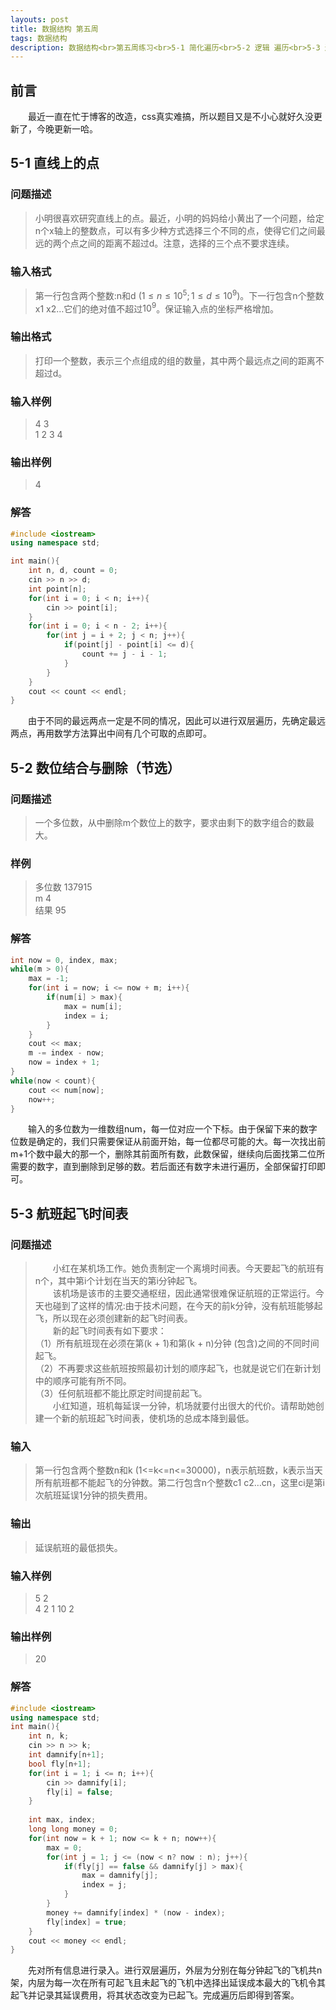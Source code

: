 ```yaml
---
layouts: post
title: 数据结构 第五周
tags: 数据结构
description: 数据结构<br>第五周练习<br>5-1 简化遍历<br>5-2 逻辑 遍历<br>5-3 逻辑 遍历
---
```


## 前言
&emsp;&emsp;最近一直在忙于博客的改造，css真实难搞，所以题目又是不小心就好久没更新了，今晚更新一哈。

## 5-1 直线上的点

### 问题描述
> 小明很喜欢研究直线上的点。最近，小明的妈妈给小黄出了一个问题，给定n个x轴上的整数点，可以有多少种方式选择三个不同的点，使得它们之间最远的两个点之间的距离不超过d。注意，选择的三个点不要求连续。

### 输入格式
> 第一行包含两个整数:n和d $(1\leq n\leq10^5;1\leq d\leq10^9)$。下一行包含n个整数x1 x2…它们的绝对值不超过$10^9$。保证输入点的坐标严格增加。

### 输出格式
> 打印一个整数，表示三个点组成的组的数量，其中两个最远点之间的距离不超过d。 


### 输入样例
> 4 3  
> 1 2 3 4

### 输出样例
> 4

### 解答
```cpp
#include <iostream>
using namespace std;

int main(){
	int n, d, count = 0;
	cin >> n >> d;
	int point[n];
	for(int i = 0; i < n; i++){
		cin >> point[i];
	}
	for(int i = 0; i < n - 2; i++){
		for(int j = i + 2; j < n; j++){
			if(point[j] - point[i] <= d){
				count += j - i - 1;
			}
		}
	}
	cout << count << endl;
}
```
&emsp;&emsp;由于不同的最远两点一定是不同的情况，因此可以进行双层遍历，先确定最远两点，再用数学方法算出中间有几个可取的点即可。

## 5-2 数位结合与删除（节选）

### 问题描述
> 一个多位数，从中删除m个数位上的数字，要求由剩下的数字组合的数最大。

### 样例
> 多位数 137915  
> m 4  
> 结果 95  

### 解答
```cpp
int now = 0, index, max;
while(m > 0){
	max = -1;
	for(int i = now; i <= now + m; i++){
		if(num[i] > max){
			max = num[i];
			index = i;
		}
	}
	cout << max;
	m -= index - now;
	now = index + 1;
}
while(now < count){
	cout << num[now];
	now++;
}
```
&emsp;&emsp;输入的多位数为一维数组num，每一位对应一个下标。由于保留下来的数字位数是确定的，我们只需要保证从前面开始，每一位都尽可能的大。每一次找出前m+1个数中最大的那一个，删除其前面所有数，此数保留，继续向后面找第二位所需要的数字，直到删除到足够的数。若后面还有数字未进行遍历，全部保留打印即可。

## 5-3 航班起飞时间表

### 问题描述
> &emsp;&emsp;小红在某机场工作。她负责制定一个离境时间表。今天要起飞的航班有n个，其中第i个计划在当天的第i分钟起飞。  
> &emsp;&emsp;该机场是该市的主要交通枢纽，因此通常很难保证航班的正常运行。今天也碰到了这样的情况:由于技术问题，在今天的前k分钟，没有航班能够起飞，所以现在必须创建新的起飞时间表。  
> &emsp;&emsp;新的起飞时间表有如下要求：  
> （1）所有航班现在必须在第(k + 1)和第(k + n)分钟 (包含)之间的不同时间起飞。  
> （2）不再要求这些航班按照最初计划的顺序起飞，也就是说它们在新计划中的顺序可能有所不同。  
> （3）任何航班都不能比原定时间提前起飞。  
> &emsp;&emsp;小红知道，班机每延误一分钟，机场就要付出很大的代价。请帮助她创建一个新的航班起飞时间表，使机场的总成本降到最低。

### 输入
> 第一行包含两个整数n和k (1<=k<=n<=30000)，n表示航班数，k表示当天所有航班都不能起飞的分钟数。第二行包含n个整数c1 c2…cn，这里ci是第i次航班延误1分钟的损失费用。

### 输出
> 延误航班的最低损失。 


### 输入样例
> 5 2  
> 4 2 1 10 2 

### 输出样例
> 20

### 解答
```cpp
#include <iostream>
using namespace std;
int main(){
	int n, k;
	cin >> n >> k;
	int damnify[n+1];
	bool fly[n+1];
	for(int i = 1; i <= n; i++){
		cin >> damnify[i];
		fly[i] = false;
	}
	
	int max, index;
	long long money = 0;
	for(int now = k + 1; now <= k + n; now++){
		max = 0;
		for(int j = 1; j <= (now < n? now : n); j++){
			if(fly[j] == false && damnify[j] > max){
				max = damnify[j];
				index = j;
			}
		}
		money += damnify[index] * (now - index);
		fly[index] = true;
	}
	cout << money << endl;
}
```
&emsp;&emsp;先对所有信息进行录入。进行双层遍历，外层为分别在每分钟起飞的飞机共n架，内层为每一次在所有可起飞且未起飞的飞机中选择出延误成本最大的飞机令其起飞并记录其延误费用，将其状态改变为已起飞。完成遍历后即得到答案。